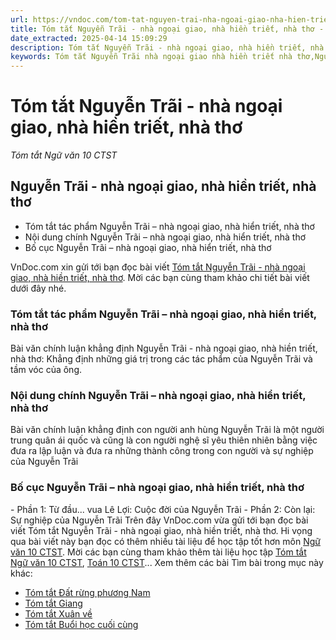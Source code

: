 ```yaml
---
url: https://vndoc.com/tom-tat-nguyen-trai-nha-ngoai-giao-nha-hien-triet-nha-tho-279412
title: Tóm tắt Nguyễn Trãi - nhà ngoại giao, nhà hiền triết, nhà thơ - Tóm tắt Ngữ văn 10 CTST - VnDoc.com
date_extracted: 2025-04-14 15:09:29
description: Tóm tắt Nguyễn Trãi - nhà ngoại giao, nhà hiền triết, nhà thơ được VnDoc.com tổng hợp và xin gửi tới bạn đọc cùng tham khảo.
keywords: Tóm tắt Nguyễn Trãi nhà ngoại giao nhà hiền triết nhà thơ,Nguyễn Trãi nhà ngoại giao nhà hiền triết nhà thơ,tóm tắt bài Nguyễn Trãi nhà ngoại giao nhà hiền triết nhà thơ,tóm tắt tác phẩm Nguyễn Trãi nhà ngoại giao nhà hiền triết nhà thơ,tóm tắt ngữ văn 10,văn 10,ngữ văn 10 CTST
---
```


# Tóm tắt Nguyễn Trãi - nhà ngoại giao, nhà hiền triết, nhà thơ
 _Tóm tắt Ngữ văn 10 CTST_
## Nguyễn Trãi - nhà ngoại giao, nhà hiền triết, nhà thơ
  * Tóm tắt tác phẩm Nguyễn Trãi – nhà ngoại giao, nhà hiển triết, nhà thơ
  * Nội dung chính Nguyễn Trãi – nhà ngoại giao, nhà hiển triết, nhà thơ
  * Bố cục Nguyễn Trãi – nhà ngoại giao, nhà hiển triết, nhà thơ

VnDoc.com xin gửi tới bạn đọc bài viết [Tóm tắt Nguyễn Trãi - nhà ngoại giao, nhà hiền triết, nhà thơ](<https://vndoc.com/tom-tat-nguyen-trai-nha-ngoai-giao-nha-hien-triet-nha-tho-279412>). Mời các bạn cùng tham khảo chi tiết bài viết dưới đây nhé.
### Tóm tắt tác phẩm Nguyễn Trãi – nhà ngoại giao, nhà hiển triết, nhà thơ
Bài văn chính luận khẳng định Nguyễn Trãi - nhà ngoại giao, nhà hiền triết, nhà thơ: Khẳng định những giá trị trong các tác phẩm của Nguyễn Trãi và tầm vóc của ông.
### Nội dung chính Nguyễn Trãi – nhà ngoại giao, nhà hiển triết, nhà thơ
Bài văn chính luận khẳng định con người anh hùng Nguyễn Trãi là một người trung quân ái quốc và cũng là con người nghệ sĩ yêu thiên nhiên bằng việc đưa ra lập luận và đưa ra những thành công trong con người và sự nghiệp của Nguyễn Trãi
### Bố cục Nguyễn Trãi – nhà ngoại giao, nhà hiển triết, nhà thơ
\- Phần 1: Từ đầu... vua Lê Lợi: Cuộc đời của Nguyễn Trãi
\- Phần 2: Còn lại: Sự nghiệp của Nguyễn Trãi
Trên đây VnDoc.com vừa gửi tới bạn đọc bài viết Tóm tắt Nguyễn Trãi - nhà ngoại giao, nhà hiền triết, nhà thơ. Hi vọng qua bài viết này bạn đọc có thêm nhiều tài liệu để học tập tốt hơn môn [Ngữ văn 10 CTST](<https://vndoc.com/ngu-van-10-chan-troi-sang-tao-tap2>). Mời các bạn cùng tham khảo thêm tài liệu học tập [Tóm tắt Ngữ văn 10 CTST](<https://vndoc.com/tom-tat-ngu-van-10-ctst>), [Toán 10 CTST](<https://vndoc.com/toan-10-chan-troi-sang-tao-tap2>)...
Xem thêm các bài Tìm bài trong mục này khác:
  * [Tóm tắt Đất rừng phương Nam](</tom-tat-dat-rung-phuong-nam-279413>)
  * [Tóm tắt Giang](</tom-tat-giang-279414>)
  * [Tóm tắt Xuân về](</tom-tat-xuan-ve-279905>)
  * [Tóm tắt Buổi học cuối cùng](</tom-tat-buoi-hoc-cuoi-cung-279906>)

